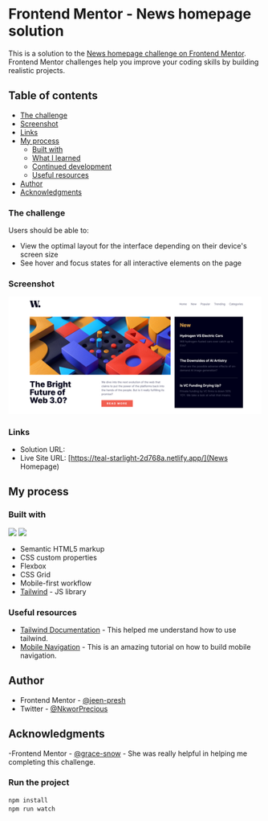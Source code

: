 # Frontend Mentor - News homepage solution

This is a solution to the [News homepage challenge on Frontend Mentor](https://www.frontendmentor.io/challenges/news-homepage-H6SWTa1MFl). Frontend Mentor challenges help you improve your coding skills by building realistic projects.

## Table of contents

- [The challenge](#the-challenge)
- [Screenshot](#screenshot)
- [Links](#links)
- [My process](#my-process)
  - [Built with](#built-with)
  - [What I learned](#what-i-learned)
  - [Continued development](#continued-development)
  - [Useful resources](#useful-resources)
- [Author](#author)
- [Acknowledgments](#acknowledgments)

### The challenge

Users should be able to:

- View the optimal layout for the interface depending on their device's screen size
- See hover and focus states for all interactive elements on the page

### Screenshot

![](/img/Screenshot%202023-03-13%20at%2010-24-31%20Frontend%20Mentor%20News%20homepage.png)

### Links

- Solution URL: []()
- Live Site URL: [https://teal-starlight-2d768a.netlify.app/](News Homepage)

## My process

### Built with

![](https://img.shields.io/badge/Tailwind%20CSS-38B2AC?style=for-the-badge&logo=tailwind-css&logoColor=white)
![](https://img.shields.io/badge/HTML5-E34F26?style=for-the-badge&logo=html5&logoColor=white)

- Semantic HTML5 markup
- CSS custom properties
- Flexbox
- CSS Grid
- Mobile-first workflow
- [Tailwind](https://tailwindcss.com/) - JS library

### Useful resources

- [Tailwind Documentation](https://tailwindcss.com/docs/installation) - This helped me understand how to use tailwind.
- [Mobile Navigation](https://youtu.be/zPHMqqyD2kY) - This is an amazing tutorial on how to build mobile navigation.

## Author

- Frontend Mentor - [@jeen-presh](https://www.frontendmentor.io/profile/jeen-presh)
- Twitter - [@NkworPrecious](https://www.twitter.com/NkworPrecious)

## Acknowledgments

-Frontend Mentor - [@grace-snow](https://www.frontendmentor.io/profile/grace-snow) - She was really helpful in helping me completing this challenge.

### Run the project

```bash
npm install
npm run watch
```

